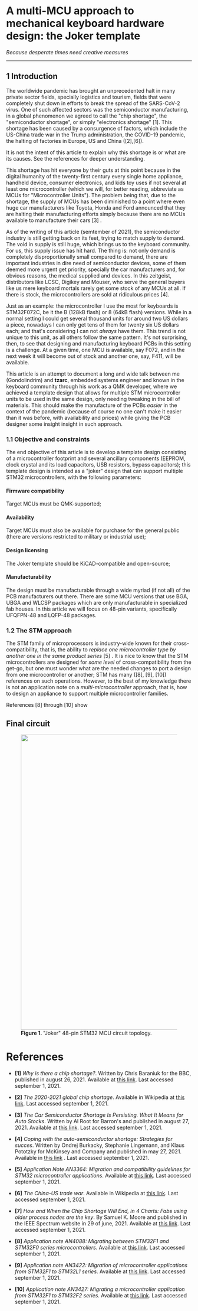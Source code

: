 # A multi-MCU approach to mechanical keyboard hardware design: the Joker template
*Because desperate times need creative measures*

---

## 1 Introduction

The worldwide pandemic has brought an unprecedented halt in many private sector fields, specially logistics and tourism, fields that were completely shut down in efforts to break the spread of the SARS-CoV-2 virus. One of such affected sectors was the semiconductor manufacturing, in a global phenomenon we agreed to call the "chip shortage", the "semiconductor shortage", or simply "electronics shortage" [1]. This shortage has been caused by a consurgence of factors, which include the US-China trade war in the Trump administration, the COVID-19 pandemic, the halting of factories in Europe, US and China ([2],[6]).

It is not the intent of this article to explain why this shortage is or what are its causes. See the references for deeper understanding.

This shortage has hit everyone by their guts at this point because in the digital humanity of the twenty-first century every single home appliance, handheld device, consumer electronics, and kids toy uses if not several at least one microcontroller (which we will, for better reading, abbreviate as MCUs for "Microcontroller Units"). The problem being that, due to the shortage, the supply of MCUs has been diminished to a point where even huge car manufacturers like Toyota, Honda and Ford announced that they are halting their manufacturing efforts simply because there are no MCUs available to manufacture their cars [3] .

As of the writing of this article (semtember of 2021), the semiconductor industry is still getting back on its feet, trying to match supply to demand. The void in supply is still huge, which brings us to the keyboard community. For us, this supply issue has hit hard. The thing is: not only demand is completely disproportionally small compared to demand, there are important industries in dire need of semiconductor devices, some of them deemed more urgent get priority, specially the car manufacturers and, for obvious reasons, the medical supplied and devices. In this zeitgeist, distributors like LCSC, Digikey and Mouser, who serve the general buyers like us mere keyboard mortals rarely get some stock of any MCUs at all. If there is stock, the microcontrollers are sold at ridiculous prices [4]. 

Just as an example: the microcontroller I use the most for keyboards is STM32F072C, be it the B (128kB flash) or 8 (64kB flash) versions. While in a normal setting I could get several thousand units for around two US dollars a piece, nowadays I can only get tens of them for twenty six US dollars each; and that's considering I can not *always* have them. This trend is not unique to this unit, as all others follow the same pattern. It's not surprising, then, to see that designing and manufacturing keyboard PCBs in this setting is a challenge. At a given time, one MCU is available, say F072, and in the next week it will become out of stock and another one, say, F411, will be available.

This article is an attempt to document a long and wide talk between me (Gondolindrim) and **tzarc**, embedded systems engineer and known in the keyboard community through his work as a QMK developer, where we achieved a template design that allows for multiple STM microcontroller units to be used in the same design, only needing tweaking in the bill of materials. This should make the manufacture of the PCBs *easier* in the context of the pandemic (because of course no one can't make it easier than it was before, with availability and prices) while giving the PCB designer some insight insight in such approach.

### 1.1 Objective and constraints

The end objective of this article is to develop a template design consisting of a microcontroller footprint and several ancillary components (EEPROM, clock crystal and its load capacitors, USB resistors, bypass capacitors); this template design is intended as a "joker" design that can support multiple STM32 microcontrollers, with the following parameters:

#### Firmware compatibility

Target MCUs must be QMK-supported;

#### Availability

Target MCUs must also be available for purchase for the general public (there are versions restricted to military or industrial use);

#### Design licensing
The Joker template should be KiCAD-compatible and open-source;

#### Manufacturability

The design must be manufacturable through a wide myriad (if not all) of the PCB manufacturers out there. There are some MCU versions that use BGA, UBGA and WLCSP packages which are only manufacturable in specialized fab houses. In this article we will focus on 48-pin variants, specifically UFQFPN-48 and LQFP-48 packages.

### 1.2 The STM approach

The STM family of microprocessors is industry-wide known for their cross-compatibility, that is, the ability to *replace one microcontroller type by another one in the same product series* [5] . It is nice to know that the STM microcontrollers are designed for *some level* of cross-compatibility from the get-go, but one must wonder what are the needed changes to port a design from one microcontroller or another; STM has many ([8], [9], [10]) references on such operations. However, to the best of my knowledge there is not an application note on a *multi-microcontroller* approach, that is, how to design an appliance to support multiple microcontroller families.

References [8] through [10] show

## Final circuit

<figure>
  <img src="../../images/multimcu_article/joker.svg" width="800" align="middle"/>
  <figcaption><b> Figure 1. </b>  "Joker" 48-pin STM32 MCU circuit topology.</figcaption>
</figure>


# References

- **[1]** *Why is there a chip shortage?*. Written by Chris Baraniuk for the BBC, published in august 26, 2021. Available at [this link](https://www.bbc.com/news/business-58230388). Last accessed september 1, 2021.

- **[2]** *The 2020-2021 global chip shortage*. Available in Wikipedia at [this link](https://en.wikipedia.org/wiki/2020%E2%80%932021_global_chip_shortage). Last accessed september 1, 2021.

- **[3]** *The Car Semiconductor Shortage Is Persisting. What It Means for Auto Stocks*. Written by Al Root for Barron's and published in august 27, 2021. Available at [this link](https://www.barrons.com/articles/chip-shortage-auto-stocks-tesla-51630077387). Last accessed september 1, 2021.

- **[4]** *Coping with the auto-semiconductor shortage: Strategies for succes*. Written by Ondrej Burkacky, Stephanie Lingemann, and Klaus Pototzky for McKinsey and Company and published in  may 27, 2021. Available in [this link](https://www.mckinsey.com/industries/automotive-and-assembly/our-insights/coping-with-the-auto-semiconductor-shortage-strategies-for-success) . Last accessed september 1, 2021.

- **[5]** *Application Note AN3364: Migration and compatibility guidelines for STM32 microcontroller applications*. Available at [this link](https://www.st.com/resource/en/application_note/an3364-migration-and-compatibility-guidelines-for-stm32-microcontroller-applications-stmicroelectronics.pdf). Last accessed september 1, 2021.

- **[6]** *The China-US trade war*. Available in Wikipedia at [this link](https://en.wikipedia.org/wiki/China%E2%80%93United_States_trade_war). Last accessed september 1, 2021.

- **[7]** *How and When the Chip Shortage Will End, in 4 Charts: Fabs using older process nodes are the key*. By Samuel K. Moore and published in the IEEE Spectrum website in 29 of june, 2021. Available at [this link](https://spectrum.ieee.org/chip-shortage). Last accessed september 1, 2021.

- **[8]** *Application note AN4088: Migrating between STM32F1 and STM32F0 series microcontrollers*.  Available at [this link](https://www.st.com/resource/en/application_note/dm00052530-migrating-between-stm32f1-and-stm32f0-series-microcontrollers-stmicroelectronics.pdf). Last accessed september 1, 2021.

- **[9]** *Application note AN3422: Migration of microcontroller applications from STM32F1 to STM32L1 series*.  Available at [this link](https://www.st.com/resource/en/application_note/an3422-migration-of-microcontroller-applications-from-stm32f1-to-stm32l1-series-stmicroelectronics.pdf). Last accessed september 1, 2021.

- **[10]** *Application note AN3427: Migrating a microcontroller application from STM32F1 to STM32F2 series*.  Available at [this link](https://www.st.com/resource/en/application_note/an3427-migrating-a-microcontroller-application-from-stm32f1-to-stm32f2-series-stmicroelectronics.pdf). Last accessed september 1, 2021.     
